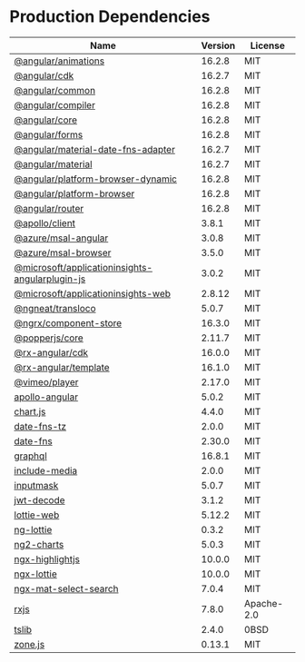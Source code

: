 # Production Dependencies

  | Name | Version | License |
  | ---- | ------- | ------- |
  | [@angular/animations](https://github.com/angular/angular) | 16.2.8 | MIT |
| [@angular/cdk](https://github.com/angular/components) | 16.2.7 | MIT |
| [@angular/common](https://github.com/angular/angular) | 16.2.8 | MIT |
| [@angular/compiler](https://github.com/angular/angular) | 16.2.8 | MIT |
| [@angular/core](https://github.com/angular/angular) | 16.2.8 | MIT |
| [@angular/forms](https://github.com/angular/angular) | 16.2.8 | MIT |
| [@angular/material-date-fns-adapter](https://github.com/angular/components) | 16.2.7 | MIT |
| [@angular/material](https://github.com/angular/components) | 16.2.7 | MIT |
| [@angular/platform-browser-dynamic](https://github.com/angular/angular) | 16.2.8 | MIT |
| [@angular/platform-browser](https://github.com/angular/angular) | 16.2.8 | MIT |
| [@angular/router](https://github.com/angular/angular) | 16.2.8 | MIT |
| [@apollo/client](https://github.com/apollographql/apollo-client) | 3.8.1 | MIT |
| [@azure/msal-angular](https://github.com/AzureAD/microsoft-authentication-library-for-js) | 3.0.8 | MIT |
| [@azure/msal-browser](https://github.com/AzureAD/microsoft-authentication-library-for-js) | 3.5.0 | MIT |
| [@microsoft/applicationinsights-angularplugin-js](https://github.com/microsoft/applicationinsights-angularplugin-js) | 3.0.2 | MIT |
| [@microsoft/applicationinsights-web](https://github.com/microsoft/ApplicationInsights-JS) | 2.8.12 | MIT |
| [@ngneat/transloco](https://github.com/ngneat/transloco) | 5.0.7 | MIT |
| [@ngrx/component-store](https://github.com/ngrx/platform) | 16.3.0 | MIT |
| [@popperjs/core](https://github.com/popperjs/popper-core) | 2.11.7 | MIT |
| [@rx-angular/cdk](https://github.com/rx-angular/rx-angular) | 16.0.0 | MIT |
| [@rx-angular/template](https://github.com/rx-angular/rx-angular) | 16.1.0 | MIT |
| [@vimeo/player](https://github.com/vimeo/player.js) | 2.17.0 | MIT |
| [apollo-angular](https://github.com/kamilkisiela/apollo-angular) | 5.0.2 | MIT |
| [chart.js](https://github.com/chartjs/Chart.js) | 4.4.0 | MIT |
| [date-fns-tz](https://github.com/marnusw/date-fns-tz) | 2.0.0 | MIT |
| [date-fns](https://github.com/date-fns/date-fns) | 2.30.0 | MIT |
| [graphql](https://github.com/graphql/graphql-js) | 16.8.1 | MIT |
| [include-media](https://github.com/eduardoboucas/include-media) | 2.0.0 | MIT |
| [inputmask](https://github.com/RobinHerbots/Inputmask) | 5.0.7 | MIT |
| [jwt-decode](https://github.com/auth0/jwt-decode) | 3.1.2 | MIT |
| [lottie-web](https://github.com/airbnb/lottie-web) | 5.12.2 | MIT |
| [ng-lottie](https://github.com/chenqingspring/ng-lottie) | 0.3.2 | MIT |
| [ng2-charts](https://github.com/valor-software/ng2-charts) | 5.0.3 | MIT |
| [ngx-highlightjs](https://github.com/murhafsousli/ngx-highlightjs) | 10.0.0 | MIT |
| [ngx-lottie](https://github.com/ngx-lottie/ngx-lottie) | 10.0.0 | MIT |
| [ngx-mat-select-search](https://github.com/bithost-gmbh/ngx-mat-select-search) | 7.0.4 | MIT |
| [rxjs](https://github.com/reactivex/rxjs) | 7.8.0 | Apache-2.0 |
| [tslib](https://github.com/Microsoft/tslib) | 2.4.0 | 0BSD |
| [zone.js](https://github.com/angular/angular) | 0.13.1 | MIT |
